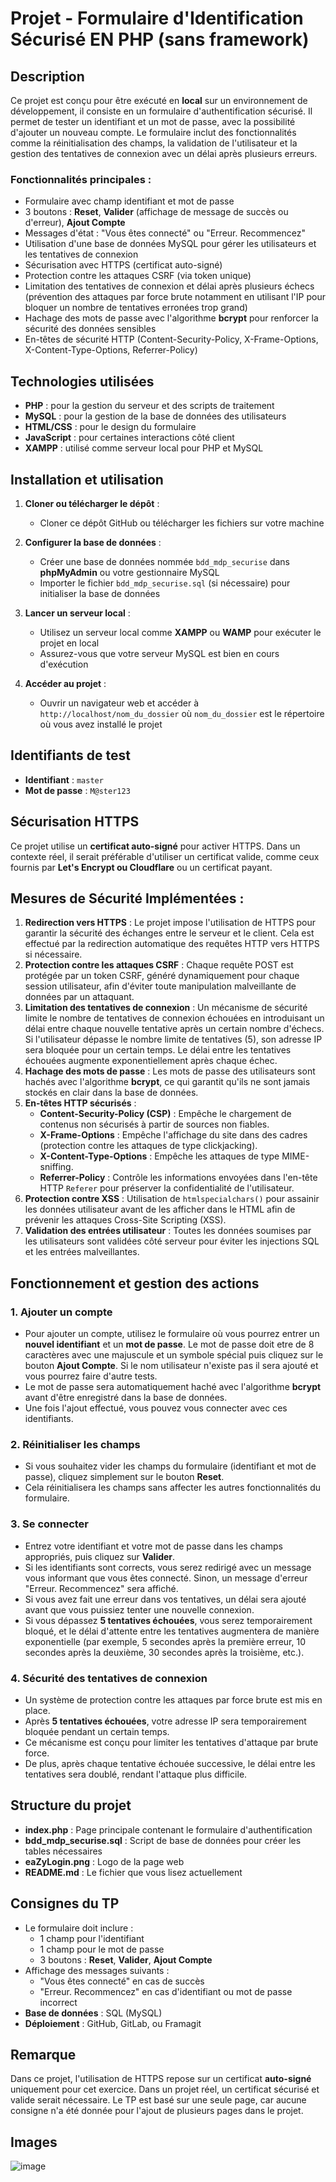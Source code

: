 # Projet - Formulaire d'Identification Sécurisé EN PHP (sans framework)

## Description
Ce projet est conçu pour être exécuté en **local** sur un environnement de développement, il consiste en un formulaire d'authentification sécurisé. Il permet de tester un identifiant et un mot de passe, avec la possibilité d'ajouter un nouveau compte. Le formulaire inclut des fonctionnalités comme la réinitialisation des champs, la validation de l'utilisateur et la gestion des tentatives de connexion avec un délai après plusieurs erreurs.

### Fonctionnalités principales :
- Formulaire avec champ identifiant et mot de passe
- 3 boutons : **Reset**, **Valider** (affichage de message de succès ou d'erreur), **Ajout Compte**
- Messages d'état : "Vous êtes connecté" ou "Erreur. Recommencez"
- Utilisation d'une base de données MySQL pour gérer les utilisateurs et les tentatives de connexion
- Sécurisation avec HTTPS (certificat auto-signé)
- Protection contre les attaques CSRF (via token unique)
- Limitation des tentatives de connexion et délai après plusieurs échecs (prévention des attaques par force brute notamment en utilisant l'IP pour bloquer un nombre de tentatives erronées trop grand)
- Hachage des mots de passe avec l'algorithme **bcrypt** pour renforcer la sécurité des données sensibles
- En-têtes de sécurité HTTP (Content-Security-Policy, X-Frame-Options, X-Content-Type-Options, Referrer-Policy)

## Technologies utilisées
- **PHP** : pour la gestion du serveur et des scripts de traitement
- **MySQL** : pour la gestion de la base de données des utilisateurs
- **HTML/CSS** : pour le design du formulaire
- **JavaScript** : pour certaines interactions côté client
- **XAMPP** : utilisé comme serveur local pour PHP et MySQL

## Installation et utilisation
1. **Cloner ou télécharger le dépôt** :
   - Cloner ce dépôt GitHub ou télécharger les fichiers sur votre machine

2. **Configurer la base de données** :
   - Créer une base de données nommée `bdd_mdp_securise` dans **phpMyAdmin** ou votre gestionnaire MySQL
   - Importer le fichier `bdd_mdp_securise.sql` (si nécessaire) pour initialiser la base de données

3. **Lancer un serveur local** :
   - Utilisez un serveur local comme **XAMPP** ou **WAMP** pour exécuter le projet en local
   - Assurez-vous que votre serveur MySQL est bien en cours d'exécution
   
4. **Accéder au projet** :
   - Ouvrir un navigateur web et accéder à `http://localhost/nom_du_dossier` où `nom_du_dossier` est le répertoire où vous avez installé le projet

## Identifiants de test
- **Identifiant** : `master`
- **Mot de passe** : `M@ster123`

## Sécurisation HTTPS
Ce projet utilise un **certificat auto-signé** pour activer HTTPS. 
Dans un contexte réel, il serait préférable d'utiliser un certificat valide, comme ceux fournis par **Let's Encrypt ou Cloudflare** ou un certificat payant.

## Mesures de Sécurité Implémentées :
1. **Redirection vers HTTPS** : Le projet impose l'utilisation de HTTPS pour garantir la sécurité des échanges entre le serveur et le client. Cela est effectué par la redirection automatique des requêtes HTTP vers HTTPS si nécessaire.
2. **Protection contre les attaques CSRF** : Chaque requête POST est protégée par un token CSRF, généré dynamiquement pour chaque session utilisateur, afin d'éviter toute manipulation malveillante de données par un attaquant.
3. **Limitation des tentatives de connexion** : Un mécanisme de sécurité limite le nombre de tentatives de connexion échouées en introduisant un délai entre chaque nouvelle tentative après un certain nombre d'échecs. Si l'utilisateur dépasse le nombre limite de tentatives (5), son adresse IP sera bloquée pour un certain temps. Le délai entre les tentatives échouées augmente exponentiellement après chaque échec.
4. **Hachage des mots de passe** : Les mots de passe des utilisateurs sont hachés avec l'algorithme **bcrypt**, ce qui garantit qu'ils ne sont jamais stockés en clair dans la base de données.
5. **En-têtes HTTP sécurisés** :
   - **Content-Security-Policy (CSP)** : Empêche le chargement de contenus non sécurisés à partir de sources non fiables.
   - **X-Frame-Options** : Empêche l'affichage du site dans des cadres (protection contre les attaques de type clickjacking).
   - **X-Content-Type-Options** : Empêche les attaques de type MIME-sniffing.
   - **Referrer-Policy** : Contrôle les informations envoyées dans l'en-tête HTTP `Referer` pour préserver la confidentialité de l'utilisateur.
6. **Protection contre XSS** : Utilisation de `htmlspecialchars()` pour assainir les données utilisateur avant de les afficher dans le HTML afin de prévenir les attaques Cross-Site Scripting (XSS).
7. **Validation des entrées utilisateur** : Toutes les données soumises par les utilisateurs sont validées côté serveur pour éviter les injections SQL et les entrées malveillantes.


## Fonctionnement et gestion des actions

### 1. Ajouter un compte
   - Pour ajouter un compte, utilisez le formulaire où vous pourrez entrer un **nouvel identifiant** et un **mot de passe**. Le mot de passe doit etre de 8 caractères avec une majuscule et un symbole spécial puis cliquez sur le bouton **Ajout Compte**. Si le nom utilisateur n'existe pas il sera ajouté et vous pourrez faire d'autre tests.
   - Le mot de passe sera automatiquement haché avec l'algorithme **bcrypt** avant d'être enregistré dans la base de données. 
   - Une fois l'ajout effectué, vous pouvez vous connecter avec ces identifiants.

### 2. Réinitialiser les champs
   - Si vous souhaitez vider les champs du formulaire (identifiant et mot de passe), cliquez simplement sur le bouton **Reset**. 
   - Cela réinitialisera les champs sans affecter les autres fonctionnalités du formulaire.

### 3. Se connecter
   - Entrez votre identifiant et votre mot de passe dans les champs appropriés, puis cliquez sur **Valider**.
   - Si les identifiants sont corrects, vous serez redirigé avec un message vous informant que vous êtes connecté. Sinon, un message d'erreur "Erreur. Recommencez" sera affiché.
   - Si vous avez fait une erreur dans vos tentatives, un délai sera ajouté avant que vous puissiez tenter une nouvelle connexion.
   - Si vous dépassez **5 tentatives échouées**, vous serez temporairement bloqué, et le délai d'attente entre les tentatives augmentera de manière exponentielle (par exemple, 5 secondes après la première erreur, 10 secondes après la deuxième, 30 secondes après la troisième, etc.).

### 4. Sécurité des tentatives de connexion
   - Un système de protection contre les attaques par force brute est mis en place. 
   - Après **5 tentatives échouées**, votre adresse IP sera temporairement bloquée pendant un certain temps. 
   - Ce mécanisme est conçu pour limiter les tentatives d'attaque par brute force. 
   - De plus, après chaque tentative échouée successive, le délai entre les tentatives sera doublé, rendant l'attaque plus difficile.

## Structure du projet
- **index.php** : Page principale contenant le formulaire d'authentification
- **bdd_mdp_securise.sql** : Script de base de données pour créer les tables nécessaires 
- **eaZyLogin.png** : Logo de la page web
- **README.md** : Le fichier que vous lisez actuellement

## Consignes du TP
- Le formulaire doit inclure :
  - 1 champ pour l'identifiant
  - 1 champ pour le mot de passe
  - 3 boutons : **Reset**, **Valider**, **Ajout Compte**
- Affichage des messages suivants :
  - "Vous êtes connecté" en cas de succès
  - "Erreur. Recommencez" en cas d'identifiant ou mot de passe incorrect
- **Base de données** : SQL (MySQL)
- **Déploiement** : GitHub, GitLab, ou Framagit

## Remarque
Dans ce projet, l'utilisation de HTTPS repose sur un certificat **auto-signé** uniquement pour cet exercice. Dans un projet réel, un certificat sécurisé et valide serait nécessaire.
Le TP est basé sur une seule page, car aucune consigne n'a été donnée pour l'ajout de plusieurs pages dans le projet.


## Images 

![image](https://github.com/user-attachments/assets/9e172ef9-5000-43a4-90b4-63299a189db4)

